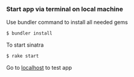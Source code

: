 ### Start app via terminal on local machine
Use bundler command to install all needed gems
```sh
$ bundler install
```
To start sinatra
```sh
$ rake start
```
Go to [localhost](http://localhost:4567/) to test app

